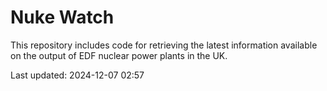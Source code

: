 # Nuke Watch

This repository includes code for retrieving the latest information available on the output of EDF nuclear power plants in the UK.

Last updated: 2024-12-07 02:57